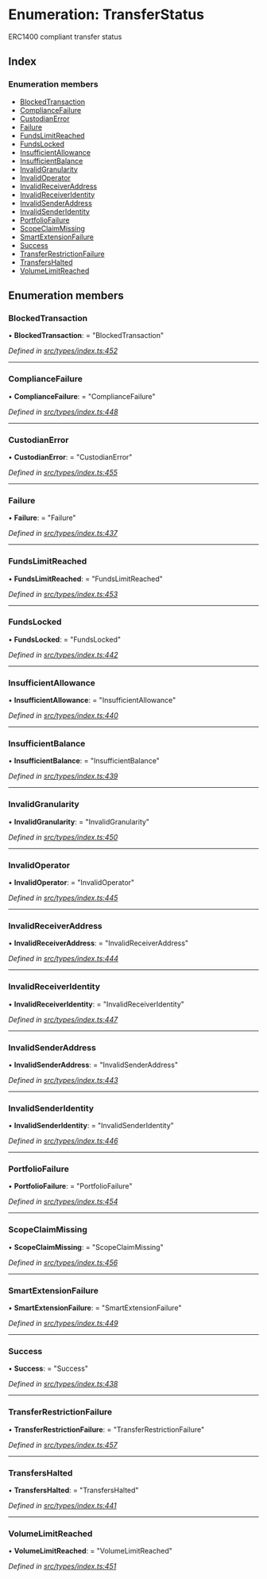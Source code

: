 # Enumeration: TransferStatus

ERC1400 compliant transfer status

## Index

### Enumeration members

* [BlockedTransaction](transferstatus.md#blockedtransaction)
* [ComplianceFailure](transferstatus.md#compliancefailure)
* [CustodianError](transferstatus.md#custodianerror)
* [Failure](transferstatus.md#failure)
* [FundsLimitReached](transferstatus.md#fundslimitreached)
* [FundsLocked](transferstatus.md#fundslocked)
* [InsufficientAllowance](transferstatus.md#insufficientallowance)
* [InsufficientBalance](transferstatus.md#insufficientbalance)
* [InvalidGranularity](transferstatus.md#invalidgranularity)
* [InvalidOperator](transferstatus.md#invalidoperator)
* [InvalidReceiverAddress](transferstatus.md#invalidreceiveraddress)
* [InvalidReceiverIdentity](transferstatus.md#invalidreceiveridentity)
* [InvalidSenderAddress](transferstatus.md#invalidsenderaddress)
* [InvalidSenderIdentity](transferstatus.md#invalidsenderidentity)
* [PortfolioFailure](transferstatus.md#portfoliofailure)
* [ScopeClaimMissing](transferstatus.md#scopeclaimmissing)
* [SmartExtensionFailure](transferstatus.md#smartextensionfailure)
* [Success](transferstatus.md#success)
* [TransferRestrictionFailure](transferstatus.md#transferrestrictionfailure)
* [TransfersHalted](transferstatus.md#transfershalted)
* [VolumeLimitReached](transferstatus.md#volumelimitreached)

## Enumeration members

###  BlockedTransaction

• **BlockedTransaction**: = "BlockedTransaction"

*Defined in [src/types/index.ts:452](https://github.com/PolymathNetwork/polymesh-sdk/blob/44d12f59/src/types/index.ts#L452)*

___

###  ComplianceFailure

• **ComplianceFailure**: = "ComplianceFailure"

*Defined in [src/types/index.ts:448](https://github.com/PolymathNetwork/polymesh-sdk/blob/44d12f59/src/types/index.ts#L448)*

___

###  CustodianError

• **CustodianError**: = "CustodianError"

*Defined in [src/types/index.ts:455](https://github.com/PolymathNetwork/polymesh-sdk/blob/44d12f59/src/types/index.ts#L455)*

___

###  Failure

• **Failure**: = "Failure"

*Defined in [src/types/index.ts:437](https://github.com/PolymathNetwork/polymesh-sdk/blob/44d12f59/src/types/index.ts#L437)*

___

###  FundsLimitReached

• **FundsLimitReached**: = "FundsLimitReached"

*Defined in [src/types/index.ts:453](https://github.com/PolymathNetwork/polymesh-sdk/blob/44d12f59/src/types/index.ts#L453)*

___

###  FundsLocked

• **FundsLocked**: = "FundsLocked"

*Defined in [src/types/index.ts:442](https://github.com/PolymathNetwork/polymesh-sdk/blob/44d12f59/src/types/index.ts#L442)*

___

###  InsufficientAllowance

• **InsufficientAllowance**: = "InsufficientAllowance"

*Defined in [src/types/index.ts:440](https://github.com/PolymathNetwork/polymesh-sdk/blob/44d12f59/src/types/index.ts#L440)*

___

###  InsufficientBalance

• **InsufficientBalance**: = "InsufficientBalance"

*Defined in [src/types/index.ts:439](https://github.com/PolymathNetwork/polymesh-sdk/blob/44d12f59/src/types/index.ts#L439)*

___

###  InvalidGranularity

• **InvalidGranularity**: = "InvalidGranularity"

*Defined in [src/types/index.ts:450](https://github.com/PolymathNetwork/polymesh-sdk/blob/44d12f59/src/types/index.ts#L450)*

___

###  InvalidOperator

• **InvalidOperator**: = "InvalidOperator"

*Defined in [src/types/index.ts:445](https://github.com/PolymathNetwork/polymesh-sdk/blob/44d12f59/src/types/index.ts#L445)*

___

###  InvalidReceiverAddress

• **InvalidReceiverAddress**: = "InvalidReceiverAddress"

*Defined in [src/types/index.ts:444](https://github.com/PolymathNetwork/polymesh-sdk/blob/44d12f59/src/types/index.ts#L444)*

___

###  InvalidReceiverIdentity

• **InvalidReceiverIdentity**: = "InvalidReceiverIdentity"

*Defined in [src/types/index.ts:447](https://github.com/PolymathNetwork/polymesh-sdk/blob/44d12f59/src/types/index.ts#L447)*

___

###  InvalidSenderAddress

• **InvalidSenderAddress**: = "InvalidSenderAddress"

*Defined in [src/types/index.ts:443](https://github.com/PolymathNetwork/polymesh-sdk/blob/44d12f59/src/types/index.ts#L443)*

___

###  InvalidSenderIdentity

• **InvalidSenderIdentity**: = "InvalidSenderIdentity"

*Defined in [src/types/index.ts:446](https://github.com/PolymathNetwork/polymesh-sdk/blob/44d12f59/src/types/index.ts#L446)*

___

###  PortfolioFailure

• **PortfolioFailure**: = "PortfolioFailure"

*Defined in [src/types/index.ts:454](https://github.com/PolymathNetwork/polymesh-sdk/blob/44d12f59/src/types/index.ts#L454)*

___

###  ScopeClaimMissing

• **ScopeClaimMissing**: = "ScopeClaimMissing"

*Defined in [src/types/index.ts:456](https://github.com/PolymathNetwork/polymesh-sdk/blob/44d12f59/src/types/index.ts#L456)*

___

###  SmartExtensionFailure

• **SmartExtensionFailure**: = "SmartExtensionFailure"

*Defined in [src/types/index.ts:449](https://github.com/PolymathNetwork/polymesh-sdk/blob/44d12f59/src/types/index.ts#L449)*

___

###  Success

• **Success**: = "Success"

*Defined in [src/types/index.ts:438](https://github.com/PolymathNetwork/polymesh-sdk/blob/44d12f59/src/types/index.ts#L438)*

___

###  TransferRestrictionFailure

• **TransferRestrictionFailure**: = "TransferRestrictionFailure"

*Defined in [src/types/index.ts:457](https://github.com/PolymathNetwork/polymesh-sdk/blob/44d12f59/src/types/index.ts#L457)*

___

###  TransfersHalted

• **TransfersHalted**: = "TransfersHalted"

*Defined in [src/types/index.ts:441](https://github.com/PolymathNetwork/polymesh-sdk/blob/44d12f59/src/types/index.ts#L441)*

___

###  VolumeLimitReached

• **VolumeLimitReached**: = "VolumeLimitReached"

*Defined in [src/types/index.ts:451](https://github.com/PolymathNetwork/polymesh-sdk/blob/44d12f59/src/types/index.ts#L451)*
